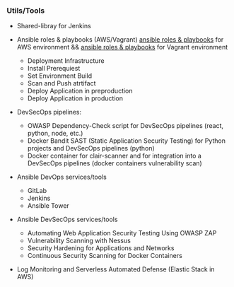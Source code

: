 ### Utils/Tools

+ Shared-libray for Jenkins

+ Ansible roles & playbooks (AWS/Vagrant) [ansible roles & playbooks](https://github.com/adavarski/DevSecOps-full-integration-chain/tree/main/utils/1-ansible-aws-infra) for AWS environment && [ansible roles & playbooks](https://github.com/adavarski/DevSecOps-full-integration-chain/tree/main/utils/2-ansible-vagrant-infra) for Vagrant environment
  + Deployment Infrastructure
  + Install Prerequiest
  + Set Environment Build
  + Scan and Push atrtifact
  + Deploy Application in preproduction
  + Deploy Application in production


+ DevSecOps pipelines:
  + OWASP Dependency-Check script for DevSecOps pipelines (react, python, node, etc.)
  + Docker Bandit SAST (Static Application Security Testing) for Python projects and DevSecOps pipelines (python)
  + Docker container for clair-scanner and for integration into a DevSecOps pipelines (docker containers vulnerability scan)

+ Ansible DevOps services/tools
  + GitLab 
  + Jenkins
  + Ansible Tower

+ Ansible DevSecOps services/tools

  + Automating Web Application Security Testing Using OWASP ZAP
  + Vulnerability Scanning with Nessus
  + Security Hardening for Applications and Networks
  + Continuous Security Scanning for Docker Containers

+ Log Monitoring and Serverless Automated Defense (Elastic Stack in AWS)



